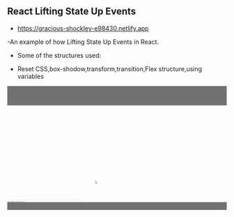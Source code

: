 ## React Lifting State Up Events

- https://gracious-shockley-e98430.netlify.app

-An example of how Lifting State Up Events in React.
- Some of the structures used:

- Reset CSS,box-shodow,transform,transition,Flex structure,using variables

![gif](https://raw.githubusercontent.com/yhekim/CSS_example_2/main/css.gif)
